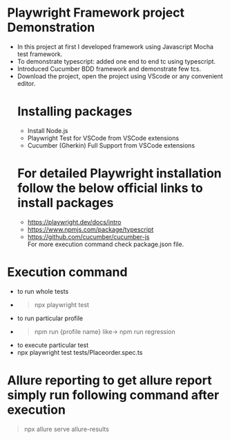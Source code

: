 # Playwright Framework project Demonstration <br>
- In this project at first I developed framework using Javascript Mocha test framework. <br>
- To demonstrate typescript: added one end to end tc using typescript. <br>
- Introduced Cucumber BDD framework and demonstrate few tcs. <br>
- Download the project, open the project using VScode or any convenient editor. <br>
  # Installing packages <br>
  - Install Node.js <br>
  - Playwright Test for VSCode from VSCode extensions <br>
  - Cucumber (Gherkin) Full Support from VSCode extensions <br>
  # For detailed Playwright installation follow the below official links to install packages <br>
  - https://playwright.dev/docs/intro <br>
  - https://www.npmjs.com/package/typescript <br>
  - https://github.com/cucumber/cucumber-js <br>
For more execution command check package.json file. <br>

# Execution command <br>
- to run whole tests <br>
- > npx playwright test <br>
- to run particular profile <br>
- > npm run {profile name} like-> npm run regression <br>
- to execute particular test <br>
- npx playwright test tests/Placeorder.spec.ts <br>

# Allure reporting to get allure report simply run following command after execution <br>
> npx allure serve allure-results <br>
  

